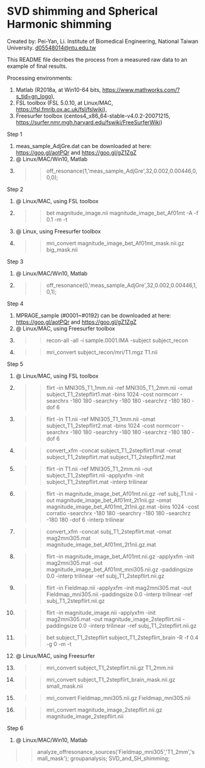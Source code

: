 # SVD shimming and Spherical Harmonic shimming

Created by:
Pei-Yan, Li.
Institute of Biomedical Engineering, 
National Taiwan University.
d05548014@ntu.edu.tw

This README file decribes the process from a measured raw data to an example of final results.

Processing environments: 
1. Matlab (R2018a, at Win10-64 bits, https://www.mathworks.com/?s_tid=gn_logo), 
2. FSL toolbox (FSL 5.0.10, at Linux/MAC, https://fsl.fmrib.ox.ac.uk/fsl/fslwiki), 
3. Freesurfer toolbox (centos4_x86_64-stable-v4.0.2-20071215, https://surfer.nmr.mgh.harvard.edu/fswiki/FreeSurferWiki)

Step 1
1. meas_sample_AdjGre.dat can be downloaded at here: https://goo.gl/aotPQr and https://goo.gl/gZ1ZgZ
2. @ Linux/MAC/Win10, Matlab
3. >> off_resonance(1,'meas_sample_AdjGre',32,0.002,0.00446,0,0,0); 

Step 2
1. @ Linux/MAC, using FSL toolbox
2. >> bet magnitude_image.nii magnitude_image_bet_Af01mt -A -f 0.1 -m -t
3. @ Linux, using Freesurfer toolbox
4. >> mri_convert magnitude_image_bet_Af01mt_mask.nii.gz big_mask.nii

Step 3
1. @ Linux/MAC/Win10, Matlab
2. >> off_resonance(0,'meas_sample_AdjGre',32,0.002,0.00446,1,0,1);

Step 4
1. MPRAGE_sample (#0001~#0192) can be downloaded at here: https://goo.gl/aotPQr and https://goo.gl/gZ1ZgZ
2. @ Linux/MAC, using Freesurfer toolbox
3. >> recon-all -all -i sample.0001.IMA -subject subject_recon
4. >> mri_convert subject_recon/mri/T1.mgz T1.nii

Step 5
1. @ Linux/MAC, using FSL toolbox
2. >> flirt -in MNI305_T1_1mm.nii -ref MNI305_T1_2mm.nii -omat subject_T1_2stepflirt1.mat -bins 1024 -cost normcorr -searchrx -180 180 -searchry -180 180 -searchrz -180 180 -dof 6
3. >> flirt -in T1.nii -ref MNI305_T1_1mm.nii -omat subject_T1_2stepflirt2.mat -bins 1024 -cost normcorr -searchrx -180 180 -searchry -180 180 -searchrz -180 180 -dof 6
4. >> convert_xfm -concat subject_T1_2stepflirt1.mat -omat subject_T1_2stepflirt.mat subject_T1_2stepflirt2.mat
5. >> flirt -in T1.nii -ref MNI305_T1_2mm.nii -out subject_T1_2stepflirt.nii -applyxfm -init subject_T1_2stepflirt.mat -interp trilinear
6. >> flirt -in magnitude_image_bet_Af01mt.nii.gz -ref subj_T1.nii -out magnitude_image_bet_Af01mt_2t1nii.gz -omat magnitude_image_bet_Af01mt_2t1nii.gz.mat -bins 1024 -cost corratio -searchrx -180 180 -searchry -180 180 -searchrz -180 180 -dof 6 -interp trilinear
7. >> convert_xfm -concat subj_T1_2stepflirt.mat -omat mag2mni305.mat magnitude_image_bet_Af01mt_2t1nii.gz.mat
8. >> flirt -in magnitude_image_bet_Af01mt.nii.gz -applyxfm -init mag2mni305.mat -out magnitude_image_bet_Af01mt_mni305.nii.gz -paddingsize 0.0 -interp trilinear -ref subj_T1_2stepflirt.nii.gz
9. >> flirt -in Fieldmap.nii -applyxfm -init mag2mni305.mat -out Fieldmap_mni305.nii -paddingsize 0.0 -interp trilinear -ref subj_T1_2stepflirt.nii.gz
10. >> flirt -in magnitude_image.nii -applyxfm -init mag2mni305.mat -out magnitude_image_2stepflirt.nii -paddingsize 0.0 -interp trilinear -ref subj_T1_2stepflirt.nii.gz
11. >> bet subject_T1_2stepflirt subject_T1_2stepflirt_brain -R -f 0.4 -g 0 -m -t
12. @ Linux/MAC, using Freesurfer
13. >> mri_convert subject_T1_2stepflirt.nii.gz T1_2mm.nii
14. >> mri_convert subject_T1_2stepflirt_brain_mask.nii.gz small_mask.nii
15. >> mri_convert Fieldmap_mni305.nii.gz Fieldmap_mni305.nii
16. >> mri_convert magnitude_image_2stepflirt.nii.gz magnitude_image_2stepflirt.nii


Step 6
1. @ Linux/MAC/Win10, Matlab
>> analyze_offresonance_sources('Fieldmap_mni305','T1_2mm','small_mask');
>> groupanalysis;
>> SVD_and_SH_shimming;
